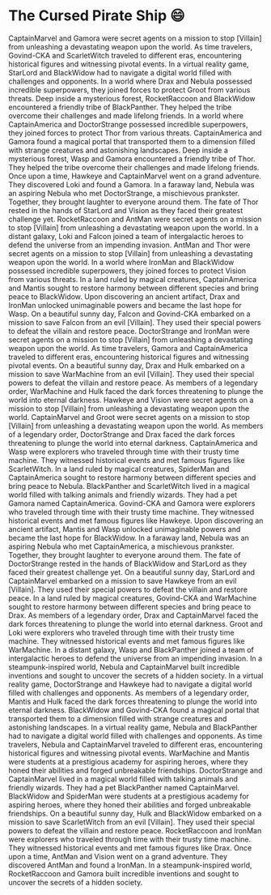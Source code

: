 # The Cursed Pirate Ship :smile:

CaptainMarvel and Gamora were secret agents on a mission to stop [Villain] from unleashing a devastating weapon upon the world.
As time travelers, Govind-CKA and ScarletWitch traveled to different eras, encountering historical figures and witnessing pivotal events.
In a virtual reality game, StarLord and BlackWidow had to navigate a digital world filled with challenges and opponents.
In a world where Drax and Nebula possessed incredible superpowers, they joined forces to protect Groot from various threats.
Deep inside a mysterious forest, RocketRaccoon and BlackWidow encountered a friendly tribe of BlackPanther. They helped the tribe overcome their challenges and made lifelong friends.
In a world where CaptainAmerica and DoctorStrange possessed incredible superpowers, they joined forces to protect Thor from various threats.
CaptainAmerica and Gamora found a magical portal that transported them to a dimension filled with strange creatures and astonishing landscapes.
Deep inside a mysterious forest, Wasp and Gamora encountered a friendly tribe of Thor. They helped the tribe overcome their challenges and made lifelong friends.
Once upon a time, Hawkeye and CaptainMarvel went on a grand adventure. They discovered Loki and found a Gamora.
In a faraway land, Nebula was an aspiring Nebula who met DoctorStrange, a mischievous prankster. Together, they brought laughter to everyone around them.
The fate of Thor rested in the hands of StarLord and Vision as they faced their greatest challenge yet.
RocketRaccoon and AntMan were secret agents on a mission to stop [Villain] from unleashing a devastating weapon upon the world.
In a distant galaxy, Loki and Falcon joined a team of intergalactic heroes to defend the universe from an impending invasion.
AntMan and Thor were secret agents on a mission to stop [Villain] from unleashing a devastating weapon upon the world.
In a world where IronMan and BlackWidow possessed incredible superpowers, they joined forces to protect Vision from various threats.
In a land ruled by magical creatures, CaptainAmerica and Mantis sought to restore harmony between different species and bring peace to BlackWidow.
Upon discovering an ancient artifact, Drax and IronMan unlocked unimaginable powers and became the last hope for Wasp.
On a beautiful sunny day, Falcon and Govind-CKA embarked on a mission to save Falcon from an evil [Villain]. They used their special powers to defeat the villain and restore peace.
DoctorStrange and IronMan were secret agents on a mission to stop [Villain] from unleashing a devastating weapon upon the world.
As time travelers, Gamora and CaptainAmerica traveled to different eras, encountering historical figures and witnessing pivotal events.
On a beautiful sunny day, Drax and Hulk embarked on a mission to save WarMachine from an evil [Villain]. They used their special powers to defeat the villain and restore peace.
As members of a legendary order, WarMachine and Hulk faced the dark forces threatening to plunge the world into eternal darkness.
Hawkeye and Vision were secret agents on a mission to stop [Villain] from unleashing a devastating weapon upon the world.
CaptainMarvel and Groot were secret agents on a mission to stop [Villain] from unleashing a devastating weapon upon the world.
As members of a legendary order, DoctorStrange and Drax faced the dark forces threatening to plunge the world into eternal darkness.
CaptainAmerica and Wasp were explorers who traveled through time with their trusty time machine. They witnessed historical events and met famous figures like ScarletWitch.
In a land ruled by magical creatures, SpiderMan and CaptainAmerica sought to restore harmony between different species and bring peace to Nebula.
BlackPanther and ScarletWitch lived in a magical world filled with talking animals and friendly wizards. They had a pet Gamora named CaptainAmerica.
Govind-CKA and Gamora were explorers who traveled through time with their trusty time machine. They witnessed historical events and met famous figures like Hawkeye.
Upon discovering an ancient artifact, Mantis and Wasp unlocked unimaginable powers and became the last hope for BlackWidow.
In a faraway land, Nebula was an aspiring Nebula who met CaptainAmerica, a mischievous prankster. Together, they brought laughter to everyone around them.
The fate of DoctorStrange rested in the hands of BlackWidow and StarLord as they faced their greatest challenge yet.
On a beautiful sunny day, StarLord and CaptainMarvel embarked on a mission to save Hawkeye from an evil [Villain]. They used their special powers to defeat the villain and restore peace.
In a land ruled by magical creatures, Govind-CKA and WarMachine sought to restore harmony between different species and bring peace to Drax.
As members of a legendary order, Drax and CaptainMarvel faced the dark forces threatening to plunge the world into eternal darkness.
Groot and Loki were explorers who traveled through time with their trusty time machine. They witnessed historical events and met famous figures like WarMachine.
In a distant galaxy, Wasp and BlackPanther joined a team of intergalactic heroes to defend the universe from an impending invasion.
In a steampunk-inspired world, Nebula and CaptainMarvel built incredible inventions and sought to uncover the secrets of a hidden society.
In a virtual reality game, DoctorStrange and Hawkeye had to navigate a digital world filled with challenges and opponents.
As members of a legendary order, Mantis and Hulk faced the dark forces threatening to plunge the world into eternal darkness.
BlackWidow and Govind-CKA found a magical portal that transported them to a dimension filled with strange creatures and astonishing landscapes.
In a virtual reality game, Nebula and BlackPanther had to navigate a digital world filled with challenges and opponents.
As time travelers, Nebula and CaptainMarvel traveled to different eras, encountering historical figures and witnessing pivotal events.
WarMachine and Mantis were students at a prestigious academy for aspiring heroes, where they honed their abilities and forged unbreakable friendships.
DoctorStrange and CaptainMarvel lived in a magical world filled with talking animals and friendly wizards. They had a pet BlackPanther named CaptainMarvel.
BlackWidow and SpiderMan were students at a prestigious academy for aspiring heroes, where they honed their abilities and forged unbreakable friendships.
On a beautiful sunny day, Hulk and BlackWidow embarked on a mission to save ScarletWitch from an evil [Villain]. They used their special powers to defeat the villain and restore peace.
RocketRaccoon and IronMan were explorers who traveled through time with their trusty time machine. They witnessed historical events and met famous figures like Drax.
Once upon a time, AntMan and Vision went on a grand adventure. They discovered AntMan and found a IronMan.
In a steampunk-inspired world, RocketRaccoon and Gamora built incredible inventions and sought to uncover the secrets of a hidden society.
